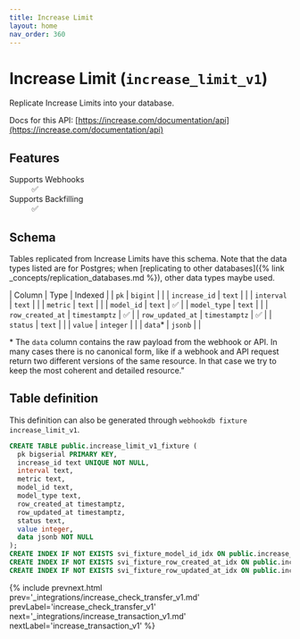 ```yaml
---
title: Increase Limit
layout: home
nav_order: 360
---
```


# Increase Limit (`increase_limit_v1`)

Replicate Increase Limits into your database.

Docs for this API: [https://increase.com/documentation/api](https://increase.com/documentation/api)

## Features

<dl>
<dt>Supports Webhooks</dt>
<dd>✅</dd>
<dt>Supports Backfilling</dt>
<dd>✅</dd>

</dl>

## Schema

Tables replicated from Increase Limits have this schema.
Note that the data types listed are for Postgres;
when [replicating to other databases]({% link _concepts/replication_databases.md %}),
other data types maybe used.

| Column | Type | Indexed |
| `pk` | `bigint` |  |
| `increase_id` | `text` |  |
| `interval` | `text` |  |
| `metric` | `text` |  |
| `model_id` | `text` | ✅ |
| `model_type` | `text` |  |
| `row_created_at` | `timestamptz` | ✅ |
| `row_updated_at` | `timestamptz` | ✅ |
| `status` | `text` |  |
| `value` | `integer` |  |
| `data`* | `jsonb` |  |

<span class="fs-3">* The `data` column contains the raw payload from the webhook or API.
In many cases there is no canonical form, like if a webhook and API request return
two different versions of the same resource.
In that case we try to keep the most coherent and detailed resource."</span>

## Table definition

This definition can also be generated through `webhookdb fixture increase_limit_v1`.

```sql
CREATE TABLE public.increase_limit_v1_fixture (
  pk bigserial PRIMARY KEY,
  increase_id text UNIQUE NOT NULL,
  interval text,
  metric text,
  model_id text,
  model_type text,
  row_created_at timestamptz,
  row_updated_at timestamptz,
  status text,
  value integer,
  data jsonb NOT NULL
);
CREATE INDEX IF NOT EXISTS svi_fixture_model_id_idx ON public.increase_limit_v1_fixture (model_id);
CREATE INDEX IF NOT EXISTS svi_fixture_row_created_at_idx ON public.increase_limit_v1_fixture (row_created_at);
CREATE INDEX IF NOT EXISTS svi_fixture_row_updated_at_idx ON public.increase_limit_v1_fixture (row_updated_at);
```

{% include prevnext.html prev='_integrations/increase_check_transfer_v1.md' prevLabel='increase_check_transfer_v1' next='_integrations/increase_transaction_v1.md' nextLabel='increase_transaction_v1' %}
